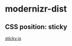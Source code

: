 # modernizr-dist

## CSS position: sticky

[sticky.js](https://modernizr.com/download?csspositionsticky-setclasses)
